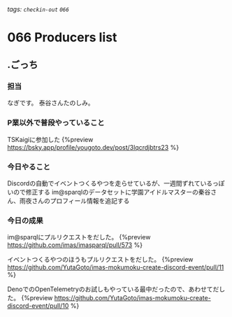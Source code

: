 ###### tags: `checkin-out` `066`

# 066 Producers list

## .ごっち

### 担当

なぎです。
泰谷さんたのしみ。

### P業以外で普段やっていること

TSKaigiに参加した
{%preview https://bsky.app/profile/yougoto.dev/post/3lqcrdjbtrs23 %}

### 今日やること

Discordの自動でイベントつくるやつを走らせているが、一週間ずれているっぽいので修正する
im@sparqlのデータセットに学園アイドルマスターの秦谷さん、雨夜さんのプロフィール情報を追記する

### 今日の成果

im@sparqlにプルリクエストをだした。
{%preview https://github.com/imas/imasparql/pull/573 %}

イベントつくるやつのほうもプルリクエストをだした。
{%preview https://github.com/YutaGoto/imas-mokumoku-create-discord-event/pull/11 %}

DenoでのOpenTelemetryのお試しもやっている最中だったので、あわせてだした。
{%preview https://github.com/YutaGoto/imas-mokumoku-create-discord-event/pull/10 %}
